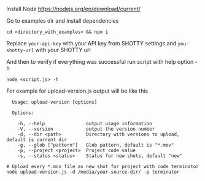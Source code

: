 Install Node https://nodejs.org/en/download/current/

Go to examples dir and install dependencies

```
cd <directory_with_examples> && npm i
```

Replace `your-api-key` with your API key from SHOTTY settings and `you-shotty-url` with your SHOTTY url

And then to verify if everything was successful run script with help option -h

```node <script.js> -h```

For example for upload-version.js output will be like this

```
  Usage: upload-version [options]

  Options:

    -h, --help               output usage information
    -V, --version            output the version number
    -d, --dir <path>         Directory with versions to upload, default is current dir
    -g, --glob ["pattern"]   Glob pattern, default is "*.mov"
    -p, --project <project>  Project code value
    -s, --status <status>    Status for new shots, default "new"
```


```
# Upload every *.mov file as new shot for project with code terminator
node upload-version.js -d /media/your-source-dir/ -p terminator
```
